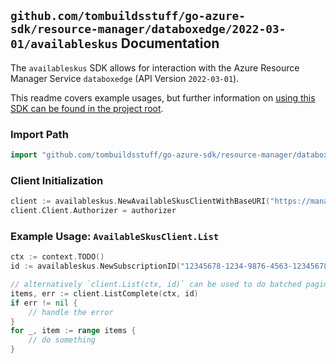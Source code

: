 
## `github.com/tombuildsstuff/go-azure-sdk/resource-manager/databoxedge/2022-03-01/availableskus` Documentation

The `availableskus` SDK allows for interaction with the Azure Resource Manager Service `databoxedge` (API Version `2022-03-01`).

This readme covers example usages, but further information on [using this SDK can be found in the project root](https://github.com/tombuildsstuff/go-azure-sdk/tree/main/docs).

### Import Path

```go
import "github.com/tombuildsstuff/go-azure-sdk/resource-manager/databoxedge/2022-03-01/availableskus"
```


### Client Initialization

```go
client := availableskus.NewAvailableSkusClientWithBaseURI("https://management.azure.com")
client.Client.Authorizer = authorizer
```


### Example Usage: `AvailableSkusClient.List`

```go
ctx := context.TODO()
id := availableskus.NewSubscriptionID("12345678-1234-9876-4563-123456789012")

// alternatively `client.List(ctx, id)` can be used to do batched pagination
items, err := client.ListComplete(ctx, id)
if err != nil {
	// handle the error
}
for _, item := range items {
	// do something
}
```
